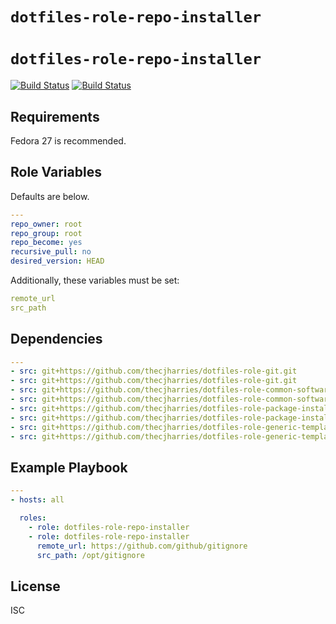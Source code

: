# `dotfiles-role-repo-installer`
# `dotfiles-role-repo-installer`

[![Build Status](https://travis-ci.org/thecjharries/dotfiles-role-repo-installer.svg?branch=master)](https://travis-ci.org/thecjharries/dotfiles-role-repo-installer)
[![Build Status](https://travis-ci.org/thecjharries/dotfiles-role-repo-installer.svg?branch=master)](https://travis-ci.org/thecjharries/dotfiles-role-repo-installer)


## Requirements

Fedora 27 is recommended.

## Role Variables

Defaults are below.

```yml
---
repo_owner: root
repo_group: root
repo_become: yes
recursive_pull: no
desired_version: HEAD
```

Additionally, these variables must be set:

```yml
remote_url
src_path
```

## Dependencies

```yml
---
- src: git+https://github.com/thecjharries/dotfiles-role-git.git
- src: git+https://github.com/thecjharries/dotfiles-role-git.git
- src: git+https://github.com/thecjharries/dotfiles-role-common-software.git
- src: git+https://github.com/thecjharries/dotfiles-role-common-software.git
- src: git+https://github.com/thecjharries/dotfiles-role-package-installer.git
- src: git+https://github.com/thecjharries/dotfiles-role-package-installer.git
- src: git+https://github.com/thecjharries/dotfiles-role-generic-template.git
- src: git+https://github.com/thecjharries/dotfiles-role-generic-template.git
```

## Example Playbook

```yml
---
- hosts: all

  roles:
    - role: dotfiles-role-repo-installer
    - role: dotfiles-role-repo-installer
      remote_url: https://github.com/github/gitignore
      src_path: /opt/gitignore
```

## License

ISC
